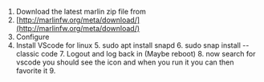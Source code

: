 


1. Download the latest marlin zip file from
2. [http://marlinfw.org/meta/download/](http://marlinfw.org/meta/download/)
3. Configure
4. Install VScode for linux
	5. sudo apt install snapd
	6. sudo snap install --classic code
	7. Logout and log back in (Maybe reboot)
	8. now search for vscode you should see the icon and when you run it you can then favorite it
	9. 
<!--stackedit_data:
eyJoaXN0b3J5IjpbLTczODg2ODk5NCwxMTM1NzYyMzA3LDEyMT
M1MjIxMDEsMTE2MjU3Mzk0NywtNDgzODY3ODk1XX0=
-->